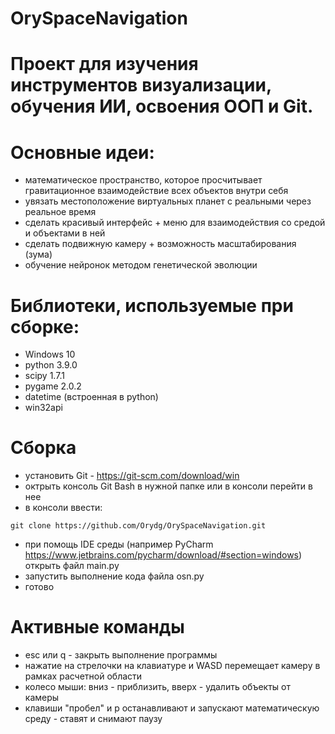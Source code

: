 # OrySpaceNavigation

# Проект для изучения инструментов визуализации, обучения ИИ, освоения ООП и Git.

# Основные идеи:

* математическое пространство, которое просчитывает гравитационное взаимодействие всех объектов внутри себя
* увязать местоположение виртуальных планет с реальными через реальное время
* сделать красивый интерфейс + меню для взаимодействия со средой и объектами в ней
* сделать подвижную камеру + возможность масштабирования (зума)
* обучение нейронок методом генетической эволюции

# Библиотеки, используемые при сборке:

* Windows 10
* python 3.9.0
* scipy 1.7.1
* pygame 2.0.2
* datetime (встроенная в python)
* win32api

# Сборка

* установить Git - https://git-scm.com/download/win
* октрыть консоль Git Bash в нужной папке или в консоли перейти в нее
* в консоли ввести: 
```
git clone https://github.com/Orydg/OrySpaceNavigation.git
```
* при помощь IDE среды (например PyCharm https://www.jetbrains.com/pycharm/download/#section=windows) открыть файл main.py
* запустить выполнение кода файла osn.py
* готово

# Активные команды

* esc или q - закрыть выполнение программы
* нажатие на стрелочки на клавиатуре и WASD перемещает камеру в рамках расчетной области
* колесо мыши: вниз - приблизить, вверх - удалить объекты от камеры
* клавиши "пробел" и p останавливают и запускают математическую среду - ставят и снимают паузу
